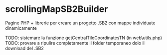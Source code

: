 # scrollingMapSB2Builder
Pagine PHP + librerie per creare un progetto .SB2 con mappe individuate dinamicamente

TODO: sistemare la funzione getCentralTileCoordinatesTN (in web\utils.php)
TODO: provare a ripulire completamente il folder temporaneo dolo il download del .SB2
